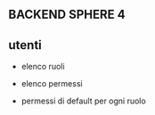 ## BACKEND SPHERE 4

## utenti
- elenco ruoli

- elenco permessi

- permessi di default per ogni ruolo

